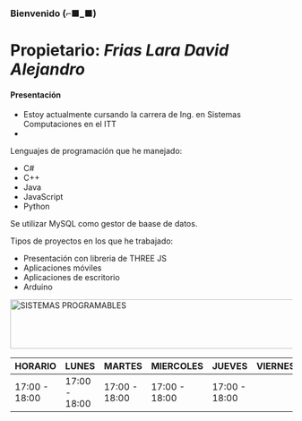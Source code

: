                                                                             
### Bienvenido (⌐■_■)
# Propietario: _Frias Lara David Alejandro_
#### Presentación

- Estoy actualmente cursando la carrera de Ing. en Sistemas Computaciones en el ITT
-  

Lenguajes de programación que he manejado:

* C#
* C++
* Java
* JavaScript
* Python

Se utilizar MySQL como gestor de baase de datos.

Tipos de proyectos en los que he trabajado:
* Presentación con libreria de THREE JS
* Aplicaciones móviles
* Aplicaciones de escritorio
* Arduino

<a href="https://cooltext.com"><img src="https://images.cooltext.com/5549070.png" width="1065" height="88" alt="SISTEMAS PROGRAMABLES" /></a>

| HORARIO       | LUNES         | MARTES        | MIERCOLES     | JUEVES        | VIERNES |
|---------------|---------------|---------------|---------------|---------------|---------|
| 17:00 - 18:00 | 17:00 - 18:00 | 17:00 - 18:00 | 17:00 - 18:00 | 17:00 - 18:00 |         |
